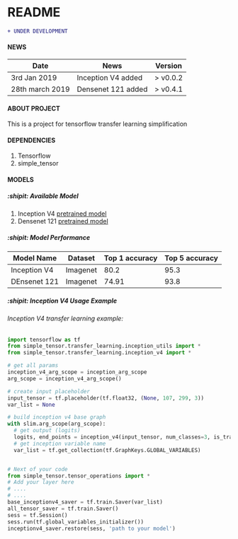# README #
```diff
+ UNDER DEVELOPMENT
```
#### NEWS
| Date       |                                                         News                                                                     |     Version       |
| ---------- | -------------------------------------------------------------------------------------------------------------------------------- | ----------------- |
|3rd Jan 2019 | Inception V4 added |       > v0.0.2           |
|28th march 2019 | Densenet 121 added |       > v0.4.1         |



#### ABOUT PROJECT
This is a project for tensorflow transfer learning simplification

#### DEPENDENCIES
1. Tensorflow 
2. simple_tensor

#### MODELS
##### :shipit: Available Model
1. Inception V4 [pretrained model](http://download.tensorflow.org/models/inception_v4_2016_09_09.tar.gz)
2. Densenet 121 [pretrained model](https://drive.google.com/open?id=0B_fUSpodN0t0eW1sVk1aeWREaDA)

##### :shipit: Model Performance
| Model Name               |                  Dataset                   |   Top 1 accuracy  |  Top 5 accuracy   |
| ------------------------ | ------------------------------------------ | ----------------- |-------------------|
| Inception V4             |                 Imagenet                   |         80.2      |        95.3       |
| DEnsenet 121             |                 Imagenet                   |         74.91     |        93.8       |


##### :shipit: Inception V4 Usage Example
###### Inception V4 transfer learning example:
```python
import tensorflow as tf
from simple_tensor.transfer_learning.inception_utils import *
from simple_tensor.transfer_learning.inception_v4 import *

# get all params
inception_v4_arg_scope = inception_arg_scope
arg_scope = inception_v4_arg_scope()

# create input placeholder
input_tensor = tf.placeholder(tf.float32, (None, 107, 299, 3))
var_list = None

# build inception v4 base graph
with slim.arg_scope(arg_scope):
  # get output (logits)
  logits, end_points = inception_v4(input_tensor, num_classes=3, is_training=True)
  # get inception variable name
  var_list = tf.get_collection(tf.GraphKeys.GLOBAL_VARIABLES)


# Next of your code
from simple_tensor.tensor_operations import *
# Add your layer here
# ....
# ....
base_inceptionv4_saver = tf.train.Saver(var_list)
all_tensor_saver = tf.train.Saver()
sess = tf.Session()
sess.run(tf.global_variables_initializer())
inceptionv4_saver.restore(sess, 'path to your model')
```
